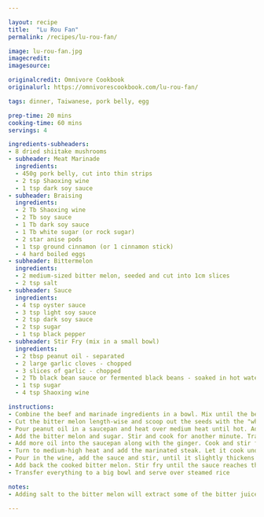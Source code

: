 ```yaml
---

layout: recipe
title:  "Lu Rou Fan"
permalink: /recipes/lu-rou-fan/

image: lu-rou-fan.jpg
imagecredit: 
imagesource: 

originalcredit: Omnivore Cookbook
originalurl: https://omnivorescookbook.com/lu-rou-fan/

tags: dinner, Taiwanese, pork belly, egg

prep-time: 20 mins
cooking-time: 60 mins
servings: 4

ingredients-subheaders:
- 8 dried shiitake mushrooms
- subheader: Meat Marinade
  ingredients: 
  - 450g pork belly, cut into thin strips
  - 2 tsp Shaoxing wine
  - 1 tsp dark soy sauce
- subheader: Braising
  ingredients: 
  - 2 Tb Shaoxing wine
  - 2 Tb soy sauce
  - 1 Tb dark soy sauce
  - 1 Tb white sugar (or rock sugar)
  - 2 star anise pods
  - 1 tsp ground cinnamon (or 1 cinnamon stick)
  - 4 hard boiled eggs
- subheader: Bittermelon
  ingredients: 
  - 2 medium-sized bitter melon, seeded and cut into 1cm slices
  - 2 tsp salt
- subheader: Sauce
  ingredients: 
  - 4 tsp oyster sauce
  - 3 tsp light soy sauce
  - 2 tsp dark soy sauce
  - 2 tsp sugar
  - 1 tsp black pepper
- subheader: Stir Fry (mix in a small bowl)
  ingredients: 
  - 2 tbsp peanut oil - separated
  - 2 large garlic cloves - chopped
  - 3 slices of garlic - chopped
  - 2 Tb black bean sauce or fermented black beans - soaked in hot water for 1 minute, drained and mashed
  - 1 tsp sugar
  - 4 tsp Shaoxing wine

instructions:
- Combine the beef and marinade ingredients in a bowl. Mix until the beef is fully coated. Set aside for it to marinade for 15 minutes
- Cut the bitter melon length-wise and scoop out the seeds with the "white sponge" attached to it. Slice the bitter melon into half-moon shape so it will cook evenly and won't fall apart. Sprinkle salt over it and toss with your hand until it is coated well. Let it sit for 10 minutes. Rinse off the salt. Blanch the bitter melon in boiling water for 1 minute. Drain out the hot water and rinse it under cold tap water to stop the cooking. Drain and place the bitter melon into a bowl
- Pour peanut oil in a saucepan and heat over medium heat until hot. Add the garlic and black bean sauce, then stir for 30 seconds to release the fragrance. Lower the heat if the black bean sauce starts to burn
- Add the bitter melon and sugar. Stir and cook for another minute. Transfer everything to a big bowl and set side
- Add more oil into the saucepan along with the ginger. Cook and stir for 30 seconds
- Turn to medium-high heat and add the marinated steak. Let it cook undisturbed for 1 minute or until the bottom is browned. Flip the meat and cook until the other side is browned. It is okay if the inside of the beef is still slightly pink
- Pour in the wine, add the sauce and stir, until it slightly thickens
- Add back the cooked bitter melon. Stir fry until the sauce reaches the desired consistency and everything is evenly coated
- Transfer everything to a big bowl and serve over steamed rice

notes:
- Adding salt to the bitter melon will extract some of the bitter juice from the bitter melon. Blanching it in boiling water is also done to further reduce the bitterness

---
```

